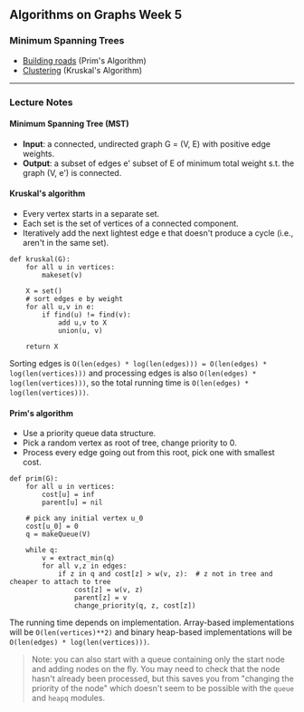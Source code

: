 ## Algorithms on Graphs Week 5
### Minimum Spanning Trees

* [Building roads](https://github.com/IAjimi/Data-Structures-and-Algorithms-Coursera/blob/master/3%20-%20Algorithms%20on%20Graphs/5%20-%20Minimum%20Spanning%20Trees/building_roads.py) (Prim's Algorithm)
* [Clustering](https://github.com/IAjimi/Data-Structures-and-Algorithms-Coursera/blob/master/3%20-%20Algorithms%20on%20Graphs/5%20-%20Minimum%20Spanning%20Trees/clustering.py) (Kruskal's Algorithm)

---

### Lecture Notes
#### Minimum Spanning Tree (MST)
* **Input**: a connected, undirected graph G = (V, E) with positive edge
weights.
* **Output**: a subset of edges e' subset of E of minimum total weight 
s.t. the graph (V, e') is connected.
  
#### Kruskal's algorithm
* Every vertex starts in a separate set.
* Each set is the set of vertices of a connected component.
* Iteratively add the next lightest edge e that doesn't produce a cycle (i.e., aren't in the same set).

```
def kruskal(G):
	for all u in vertices:
		makeset(v)

	X = set()
	# sort edges e by weight
	for all u,v in e:
		if find(u) != find(v):
			add u,v to X
			union(u, v)

	return X
```

Sorting edges is `O(len(edges) * log(len(edges))) = O(len(edges) * log(len(vertices)))` and
processing edges is also `O(len(edges) * log(len(vertices)))`, so the total running time is `O(len(edges) * log(len(vertices)))`.

#### Prim's algorithm
* Use a priority queue data structure.
* Pick a random vertex as root of tree, change priority to 0.
* Process every edge going out from this root, pick one with smallest cost.

```
def prim(G):
	for all u in vertices:
		cost[u] = inf
		parent[u] = nil

	# pick any initial vertex u_0
	cost[u_0] = 0
	q = makeQueue(V)

	while q:
		v = extract_min(q)
		for all v,z in edges:
			if z in q and cost[z] > w(v, z):  # z not in tree and cheaper to attach to tree
				cost[z] = w(v, z)
				parent[z] = v
				change_priority(q, z, cost[z])
```

The running time depends on implementation. Array-based implementations will be `O(len(vertices)**2)` and binary heap-based implementations
will be `O(len(edges) * log(len(vertices)))`.

> Note: you can also start with a queue containing only the start node and adding nodes on the fly. You may need to check that the node hasn't already
been processed, but this saves you from "changing the priority of the node" which doesn't seem to be possible with
the `queue` and `heapq` modules.
